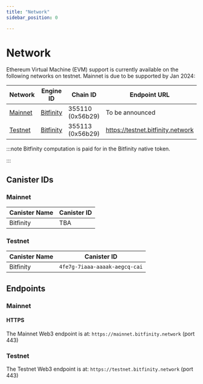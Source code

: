 ```yaml
---
title: "Network"
sidebar_position: 0

---
```


# Network

Ethereum Virtual Machine (EVM) support is currently available on the
following networks on testnet. Mainnet is due to be supported by Jan 2024:

<div class="networks-table"></div>

| Network             | Engine ID                  | Chain ID                | Endpoint URL                 |
|---------------------|----------------------------|-------------------------|------------------------------|
| [Mainnet](#mainnet) | [Bitfinity][bitfinity@Mainnet] | 355110 (0x56b29) | To be announced |
| [Testnet](#testnet) | [Bitfinity][bitfinity@Testnet] | 355113 (0x56b29) | <https://testnet.bitfinity.network> |

:::note
Bitfinity computation is paid for in the Bitfinity native token.

:::

## Canister IDs

### Mainnet

| Canister Name | Canister ID |
|---------------|-------------|
| Bitfinity     | TBA         |

### Testnet

| Canister Name | Canister ID |
|---------------|-------------|
| Bitfinity     | `4fe7g-7iaaa-aaaak-aegcq-cai` |


## Endpoints

### Mainnet

#### HTTPS

The Mainnet Web3 endpoint is at: `https://mainnet.bitfinity.network` (port 443)

### Testnet

The Testnet Web3 endpoint is at: `https://testnet.bitfinity.network` (port 443)

[bitfinity@Mainnet]: https://bitfinity.network/

[bitfinity@Testnet]: https://bitfinity.network/
